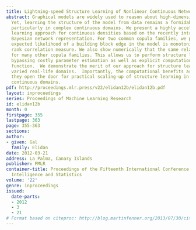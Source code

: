 ```yaml
---
title: Lightning-speed Structure Learning of Nonlinear Continuous Networks
abstract: Graphical models are widely used to reason about high-dimensional domains.
  Yet, learning the structure of the model from data remains a formidable challenge,
  particularly in complex continuous domains. We present a highly accelerated structure
  learning approach for continuous densities based on the recently introduced copula
  Bayesian network representation. For two common copula families, we prove that the
  expected likelihood of a building block edge in the model is monotonic in Spearman’s
  rank correlation measure. We also show numerically that the same relationship holds
  for many other copula families. This allows us to perform structure learning while
  bypassing costly parameter estimation as well as explicit computation of the log-likelihood
  function.  We demonstrate the merit of our approach for structure learning in three
  varied real-life domains.  Importantly, the computational benefits are such that
  they open the door for practical scaling-up of structure learning in complex nonlinear
  continuous domains.
pdf: http://proceedings.mlr.press/v22/elidan12b/elidan12b.pdf
layout: inproceedings
series: Proceedings of Machine Learning Research
id: elidan12b
month: 0
firstpage: 355
lastpage: 363
page: 355-363
sections: 
author:
- given: Gal
  family: Elidan
date: 2012-03-21
address: La Palma, Canary Islands
publisher: PMLR
container-title: Proceedings of the Fifteenth International Conference on Artificial
  Intelligence and Statistics
volume: '22'
genre: inproceedings
issued:
  date-parts:
  - 2012
  - 3
  - 21
# Format based on citeproc: http://blog.martinfenner.org/2013/07/30/citeproc-yaml-for-bibliographies/
---
```

